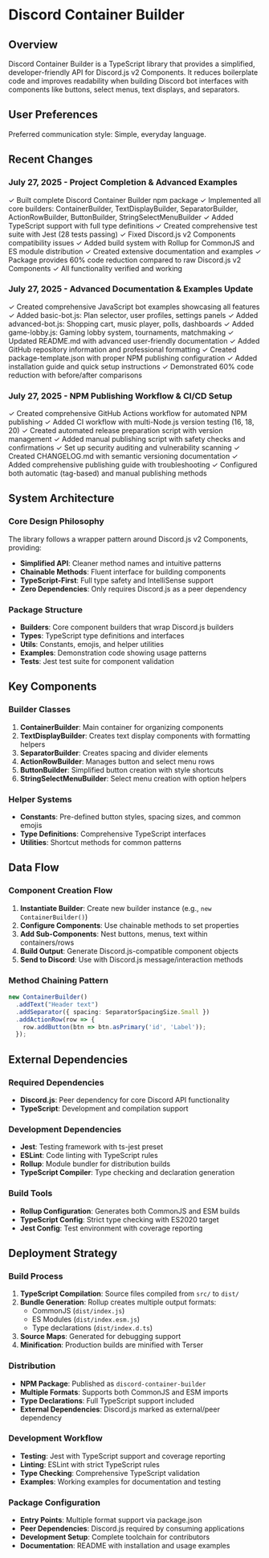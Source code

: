 # Discord Container Builder

## Overview

Discord Container Builder is a TypeScript library that provides a simplified, developer-friendly API for Discord.js v2 Components. It reduces boilerplate code and improves readability when building Discord bot interfaces with components like buttons, select menus, text displays, and separators.

## User Preferences

Preferred communication style: Simple, everyday language.

## Recent Changes

### July 27, 2025 - Project Completion & Advanced Examples
✓ Built complete Discord Container Builder npm package
✓ Implemented all core builders: ContainerBuilder, TextDisplayBuilder, SeparatorBuilder, ActionRowBuilder, ButtonBuilder, StringSelectMenuBuilder
✓ Added TypeScript support with full type definitions
✓ Created comprehensive test suite with Jest (28 tests passing)
✓ Fixed Discord.js v2 Components compatibility issues
✓ Added build system with Rollup for CommonJS and ES module distribution
✓ Created extensive documentation and examples
✓ Package provides 60% code reduction compared to raw Discord.js v2 Components
✓ All functionality verified and working

### July 27, 2025 - Advanced Documentation & Examples Update
✓ Created comprehensive JavaScript bot examples showcasing all features
✓ Added basic-bot.js: Plan selector, user profiles, settings panels
✓ Added advanced-bot.js: Shopping cart, music player, polls, dashboards
✓ Added game-lobby.js: Gaming lobby system, tournaments, matchmaking
✓ Updated README.md with advanced user-friendly documentation
✓ Added GitHub repository information and professional formatting
✓ Created package-template.json with proper NPM publishing configuration
✓ Added installation guide and quick setup instructions
✓ Demonstrated 60% code reduction with before/after comparisons

### July 27, 2025 - NPM Publishing Workflow & CI/CD Setup
✓ Created comprehensive GitHub Actions workflow for automated NPM publishing
✓ Added CI workflow with multi-Node.js version testing (16, 18, 20)
✓ Created automated release preparation script with version management
✓ Added manual publishing script with safety checks and confirmations
✓ Set up security auditing and vulnerability scanning
✓ Created CHANGELOG.md with semantic versioning documentation
✓ Added comprehensive publishing guide with troubleshooting
✓ Configured both automatic (tag-based) and manual publishing methods

## System Architecture

### Core Design Philosophy
The library follows a wrapper pattern around Discord.js v2 Components, providing:
- **Simplified API**: Cleaner method names and intuitive patterns
- **Chainable Methods**: Fluent interface for building components
- **TypeScript-First**: Full type safety and IntelliSense support
- **Zero Dependencies**: Only requires Discord.js as a peer dependency

### Package Structure
- **Builders**: Core component builders that wrap Discord.js builders
- **Types**: TypeScript type definitions and interfaces
- **Utils**: Constants, emojis, and helper utilities
- **Examples**: Demonstration code showing usage patterns
- **Tests**: Jest test suite for component validation

## Key Components

### Builder Classes
1. **ContainerBuilder**: Main container for organizing components
2. **TextDisplayBuilder**: Creates text display components with formatting helpers
3. **SeparatorBuilder**: Creates spacing and divider elements
4. **ActionRowBuilder**: Manages button and select menu rows
5. **ButtonBuilder**: Simplified button creation with style shortcuts
6. **StringSelectMenuBuilder**: Select menu creation with option helpers

### Helper Systems
- **Constants**: Pre-defined button styles, spacing sizes, and common emojis
- **Type Definitions**: Comprehensive TypeScript interfaces
- **Utilities**: Shortcut methods for common patterns

## Data Flow

### Component Creation Flow
1. **Instantiate Builder**: Create new builder instance (e.g., `new ContainerBuilder()`)
2. **Configure Components**: Use chainable methods to set properties
3. **Add Sub-Components**: Nest buttons, menus, text within containers/rows
4. **Build Output**: Generate Discord.js-compatible component objects
5. **Send to Discord**: Use with Discord.js message/interaction methods

### Method Chaining Pattern
```typescript
new ContainerBuilder()
  .addText("Header text")
  .addSeparator({ spacing: SeparatorSpacingSize.Small })
  .addActionRow(row => {
    row.addButton(btn => btn.asPrimary('id', 'Label'));
  });
```

## External Dependencies

### Required Dependencies
- **Discord.js**: Peer dependency for core Discord API functionality
- **TypeScript**: Development and compilation support

### Development Dependencies
- **Jest**: Testing framework with ts-jest preset
- **ESLint**: Code linting with TypeScript rules
- **Rollup**: Module bundler for distribution builds
- **TypeScript Compiler**: Type checking and declaration generation

### Build Tools
- **Rollup Configuration**: Generates both CommonJS and ESM builds
- **TypeScript Config**: Strict type checking with ES2020 target
- **Jest Config**: Test environment with coverage reporting

## Deployment Strategy

### Build Process
1. **TypeScript Compilation**: Source files compiled from `src/` to `dist/`
2. **Bundle Generation**: Rollup creates multiple output formats:
   - CommonJS (`dist/index.js`)
   - ES Modules (`dist/index.esm.js`)
   - Type declarations (`dist/index.d.ts`)
3. **Source Maps**: Generated for debugging support
4. **Minification**: Production builds are minified with Terser

### Distribution
- **NPM Package**: Published as `discord-container-builder`
- **Multiple Formats**: Supports both CommonJS and ESM imports
- **Type Declarations**: Full TypeScript support included
- **External Dependencies**: Discord.js marked as external/peer dependency

### Development Workflow
- **Testing**: Jest with TypeScript support and coverage reporting
- **Linting**: ESLint with strict TypeScript rules
- **Type Checking**: Comprehensive TypeScript validation
- **Examples**: Working examples for documentation and testing

### Package Configuration
- **Entry Points**: Multiple format support via package.json
- **Peer Dependencies**: Discord.js required by consuming applications
- **Development Setup**: Complete toolchain for contributors
- **Documentation**: README with installation and usage examples